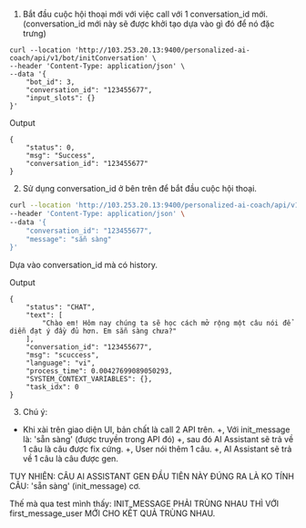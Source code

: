 1. Bắt đầu cuộc hội thoại mới với việc call với 1 conversation_id mới. (conversation_id mới này sẽ được khởi tạo dựa vào gì đó để nó đặc trưng)
```
curl --location 'http://103.253.20.13:9400/personalized-ai-coach/api/v1/bot/initConversation' \
--header 'Content-Type: application/json' \
--data '{
    "bot_id": 3,
    "conversation_id": "123455677",
    "input_slots": {}
}'
```

Output 
```
{
    "status": 0,
    "msg": "Success",
    "conversation_id": "123455677"
}
```


2. Sử dụng conversation_id ở bên trên để bắt đầu cuộc hội thoại.
```bash
curl --location 'http://103.253.20.13:9400/personalized-ai-coach/api/v1/bot/webhook' \
--header 'Content-Type: application/json' \
--data '{
    "conversation_id": "123455677",
    "message": "sẵn sàng"
}'
```

Dựa vào conversation_id mà có history. 

Output 
```
{
    "status": "CHAT",
    "text": [
        "Chào em! Hôm nay chúng ta sẽ học cách mở rộng một câu nói để diễn đạt ý đầy đủ hơn. Em sẵn sàng chưa?"
    ],
    "conversation_id": "123455677",
    "msg": "scuccess",
    "language": "vi",
    "process_time": 0.00427699089050293,
    "SYSTEM_CONTEXT_VARIABLES": {},
    "task_idx": 0
}
```


3. Chú ý: 
- Khi xài trên giao diện UI, bản chất là call 2 API trên. 
+, Với init_message là: 'sẵn sàng' (được truyền trong API đó)
+, sau đó AI Assistant sẽ trả về 1 câu là câu được fix cứng. 
+, User nói thêm 1 câu. 
+, AI Assistant sẽ trả về 1 câu là câu được gen. 

TUY NHIÊN: CÂU AI ASSISTANT GEN ĐẦU TIÊN NÀY ĐÚNG RA LÀ KO TÍNH CÂU: 'sẵn sàng' (init_message) cơ. 

Thế mà qua test mình thấy: INIT_MESSAGE PHẢI TRÙNG NHAU THÌ VỚI first_message_user MỚI CHO KẾT QUẢ TRÙNG NHAU. 
